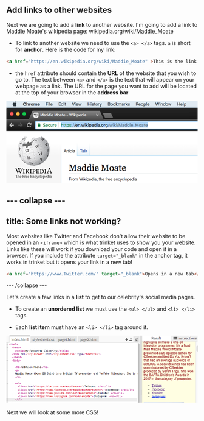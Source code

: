 ## Add links to other websites

Next we are going to add a **link** to another website. I'm going to add a link to Maddie Moate's wikipedia page: wikipedia.org/wiki/Maddie_Moate

+ To link to another website we need to use the `<a> </a>` tags. `a` is short for **anchor**. Here is the code for my link: 

```html
<a href="https://en.wikipedia.org/wiki/Maddie_Moate" >This is the link to Maddie's wikipedia page.</a>
```

+ the `href` attribute should contain the **URL** of the website that you wish to go to. The text between `<a>` and `</a>` is the text that will appear on your webpage as a link. The URL for the page you want to add will be located at the top of your browser in the **address bar**

![URL in address bar](images/addressBarExample.png)

--- collapse ---
---
title: Some links not working?
---

Most websites like Twitter and Facebook don't allow their website to be opened in an `<iframe>` which is what trinket uses to show you your website. Links like these will work if you download your code and open it in a browser. If you include the attribute `target="_blank"` in the anchor tag, it works in trinket but it opens your link in a new tab! 

```html
<a href="https://www.Twitter.com/" target="_blank">Opens in a new tab</a>
```

--- /collapse ---

Let's create a few links in a **list** to get to our celebrity's social media pages.

+ To create an **unordered list** we must use the `<ul> </ul>` and `<li> </li>` tags.

+ Each **list item** must have an `<li> </li>` tag around it.

![Unordered list of links](images/unorderedListOfLinks.png)

Next we will look at some more CSS!